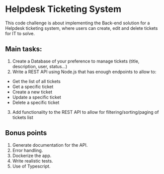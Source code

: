 # Helpdesk Ticketing System
This code challenge is about implementing the Back-end solution for a Helpdesk ticketing system, where users can create, edit and delete tickets for IT to solve. 

## Main tasks:
1. Create a Database of your preference to manage tickets (title, description, user, status...)
2. Write a REST API using Node.js that has enough endpoints to allow to:
  - Get the list of all tickets
  - Get a specific ticket
  - Create a new ticket
  - Update a specific ticket
  - Delete a specific ticket
3. Add functionality to the REST API to allow for filtering/sorting/paging of tickets list



## Bonus points
1. Generate documentation for the API.
2. Error handling.
3. Dockerize the app.
4. Write realistic tests.
5. Use of Typescript.
